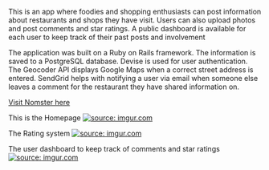 This is an app where foodies and shopping enthusiasts can post information about restaurants and shops they have visit. Users can also upload photos and post comments and star ratings. A public dashboard is available for each user to keep track of their past posts and involvement

The application was built on a Ruby on Rails framework. The information is saved to a PostgreSQL database. Devise is used for user authentication. The Geocoder API displays Google Maps when a correct street address is entered. SendGrid helps with notifying a user via email when someone else leaves a comment for the restaurant they have shared information on.

[Visit Nomster here](https://nomster-kim-conkle.herokuapp.com/)

This is the Homepage
<a href="https://imgur.com/gkHvsS5"><img src="https://i.imgur.com/gkHvsS5.png" title="source: imgur.com" /></a>

The Rating system
<a href="https://imgur.com/FWC6kjZ"><img src="https://i.imgur.com/FWC6kjZ.png" title="source: imgur.com" /></a>

The user dashboard to keep track of comments and star ratings
<a href="https://imgur.com/XwrqQpd"><img src="https://i.imgur.com/XwrqQpd.png" title="source: imgur.com" /></a>
